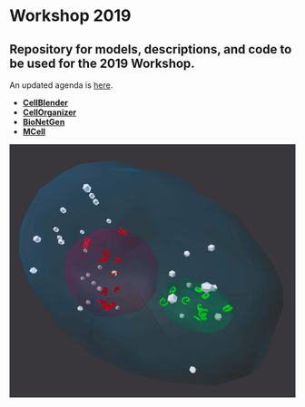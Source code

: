# Workshop 2019
## Repository for models, descriptions, and code to be used for the 2019 Workshop.

An updated agenda is [here](https://docs.google.com/document/d/1LWj4nWpN9DQXcbmkdRHLM3NcIQpZi1vK-eVuUm3SqTA/edit?usp=sharing).

* **[CellBlender](cellblender)**
* **[CellOrganizer](cellorganizer)**
* **[BioNetGen](bionetgen)**
* **[MCell](mcell)**

![Cell1 in CellBlender/MCell](cellblender/Cell1_Test1.gif?raw=true "Cell1 in CellBlender/MCell")


